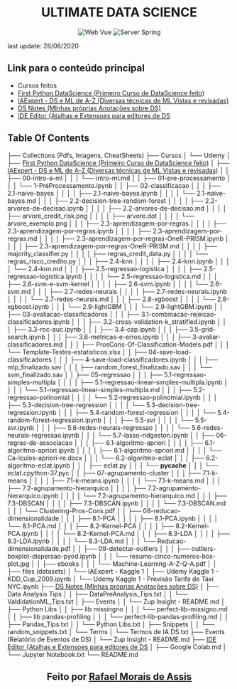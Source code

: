 <div align="center">
<h1> ULTIMATE DATA SCIENCE </h1>
<p>
  <img src="https://img.shields.io/badge/language-python-blue" alt="Web Vue">
  <img src="https://img.shields.io/badge/python-data--science-orange" alt="Server Spring">
</p>
</div>


last update: 28/06/2020

## Link para o conteúdo principal

+ Cursos feitos
 + [First Python DataScience (Primeiro Curso de DataScience feito)](https://github.com/rafanthx13/ultimate_ds/tree/master/Cursos/Udemy/First%20Python%20DataScience)
 + [IAExpert - DS e ML de A-Z (Diversas técnicas de ML Vistas e revisadas)](https://github.com/rafanthx13/ultimate_ds/tree/master/Cursos/Udemy/IAExpert%20-%20DS%20e%20ML%20de%20A-Z)
+  [DS Notes (MInhas próprias Anotações sobre DS)](https://github.com/rafanthx13/ultimate_ds/tree/master/DS%20Notes)
+  [IDE Editor {Atalhas e Extensoes para editores de DS](https://github.com/rafanthx13/ultimate_ds/tree/master/IDE%20Editor)

## Table Of Contents

├── Collections (Pdfs, Imagens, CheatSheets)
├── Cursos
│   └── Udemy
│       ├── [First Python DataScience (Primeiro Curso de DataScience feito)](https://github.com/rafanthx13/ultimate_ds/tree/master/Cursos/Udemy/First%20Python%20DataScience)
│       ├── [IAExpert - DS e ML de A-Z (Diversas técnicas de ML Vistas e revisadas)](https://github.com/rafanthx13/ultimate_ds/tree/master/Cursos/Udemy/IAExpert%20-%20DS%20e%20ML%20de%20A-Z)
│       │   ├── 00-intro-a-ml
│       │   │   └── intro-ml.md
│       │   ├── 01-pre-processamento
│       │   │   └── 1-PréProcessamento.ipynb
│       │   ├── 02-classificacao
│       │   │   ├── 2.1-naive-bayes
│       │   │   │   ├── 2.1-naive-bayes.ipynb
│       │   │   │   └── 2.1-naive-bayes.md
│       │   │   ├── 2.2-decision-tree-random-forest
│       │   │   │   ├── 2.2-arvores-de-decisao.ipynb
│       │   │   │   ├── 2.2-arvores-de-decisao.md
│       │   │   │   ├── arvore_credit_risk.png
│       │   │   │   ├── arvore.dot
│       │   │   │   └── arvore_exemplo.png
│       │   │   ├── 2.3-aprendizagem-por-regras
│       │   │   │   ├── 2.3-aprendizagem-por-regras.ipynb
│       │   │   │   ├── 2.3-aprendizagem-por-regras.md
│       │   │   │   ├── 2.3-aprendizagem-por-regras-OneR-PRISM.ipynb
│       │   │   │   ├── 2.3-aprendizagem-por-regras-OneR-PRISM.md
│       │   │   │   ├── majority_classifier.py
│       │   │   │   ├── regras_credit_data.py
│       │   │   │   └── regras_risco_credito.py
│       │   │   ├── 2.4-knn
│       │   │   │   ├── 2.4-knn.ipynb
│       │   │   │   └── 2.4-knn.md
│       │   │   ├── 2.5-regressao-logistica
│       │   │   │   ├── 2.5-regressao-logistica.ipynb
│       │   │   │   └── 2.5-regressao-logistica.md
│       │   │   ├── 2.6-svm-e-svm-kernel
│       │   │   │   ├── 2.6-svm.ipynb
│       │   │   │   └── 2.6-svm.md
│       │   │   ├── 2.7-redes-neurais
│       │   │   │   ├── 2.7-redes-neurais.ipynb
│       │   │   │   └── 2.7-redes-neurais.md
│       │   │   ├── 2.8-xgboost
│       │   │   │   └── 2.8-xgboost.ipynb
│       │   │   └── 2.9-lightGBM
│       │   │       └── 2.9-lightGBM.ipynb
│       │   ├── 03-avaliacao-classificadores
│       │   │   ├── 3.1-combinacao-rejeicao-classificadores.ipynb
│       │   │   ├── 3.2-cross-validation-k_stratified.ipynb
│       │   │   ├── 3.3-roc-auc.ipynb
│       │   │   ├── 3.4-cap.ipynb
│       │   │   ├── 3.5-grid-search.ipynb
│       │   │   ├── 3.6-metricas-e-erros.ipynb
│       │   │   ├── 3-avaliar-classificadores.md
│       │   │   ├── ProsCons-Of-Classification-Models.pdf
│       │   │   └── Template-Testes-estatisticos.xlsx
│       │   ├── 04-save-load-classificadores
│       │   │   ├── 4-save-load-classificadores.ipynb
│       │   │   ├── mlp_finalizado.sav
│       │   │   ├── random_forest_finalizado.sav
│       │   │   └── svm_finalizado.sav
│       │   ├── 05-regressao
│       │   │   ├── 5.1-regressao-simples-multipla
│       │   │   │   ├── 5.1-regressao-linear-simples-multipla.ipynb
│       │   │   │   └── 5.1-regressao-linear-simples-multipla.md
│       │   │   ├── 5.2-regressao-polinomial
│       │   │   │   └── 5.2-regressao-polinomial.ipynb
│       │   │   ├── 5.3-decision-tree-regression
│       │   │   │   └── 5.3-decision-tree-regression.ipynb
│       │   │   ├── 5.4-random-forest-regression
│       │   │   │   └── 5.4-random-forest-regression.ipynb
│       │   │   ├── 5.5-svr
│       │   │   │   └── 5.5-svr.ipynb
│       │   │   ├── 5.6-redes-neurais-regressao
│       │   │   │   └── 5.6-redes-neurais-regressao.ipynb
│       │   │   └── 5.7-lasso-ridgeston.ipynb
│       │   ├── 06-regras-de-associacao
│       │   │   ├── 6.1-algoritmo-apriori
│       │   │   │   ├── 6.1-algoritmo-apriori.ipynb
│       │   │   │   ├── 6.1-algoritmo-apriori.md
│       │   │   │   └── Ca-lculos-apriori-re.docx
│       │   │   └── 6.2-algoritmo-eclat
│       │   │       ├── 6.2-algoritmo-eclat.ipynb
│       │   │       ├── eclat.py
│       │   │       └── __pycache__
│       │   │           └── eclat.cpython-37.pyc
│       │   ├── 07-agrupamento-cluster
│       │   │   ├── 7.1-k-means
│       │   │   │   ├── 7.1-k-means.ipynb
│       │   │   │   └── 7.1-k-means.md
│       │   │   ├── 7.2-agrupamento-hierarquico
│       │   │   │   ├── 7.2-agrupamento-hierarquico.ipynb
│       │   │   │   └── 7.2-agrupamento-hierarquico.md
│       │   │   ├── 7.3-DBSCAN
│       │   │   │   ├── 7.3-DBSCAN.ipynb
│       │   │   │   └── 7.3-DBSCAN.md
│       │   │   └── Clustering-Pros-Cons.pdf
│       │   ├── 08-reducao-dimensionalidade
│       │   │   ├── 8.1-PCA
│       │   │   │   ├── 8.1-PCA.ipynb
│       │   │   │   └── 8.1-PCA.md
│       │   │   ├── 8.2-Kernel-PCA
│       │   │   │   ├── 8.2-Kernel-PCA.ipynb
│       │   │   │   └── 8.2-Kernel-PCA.md
│       │   │   ├── 8.3-LDA
│       │   │   │   ├── 8.3-LDA.ipynb
│       │   │   │   └── 8.3-LDA.md
│       │   │   └── Reducao-dimensionalidade.pdf
│       │   ├── 09-detectar-outliers
│       │   │   ├── outliers-boxplot-dispersao-pyod.ipynb
│       │   │   └── resumo-cinco-numeros-box-plot.jpg
│       │   ├── ebooks
│       │   │   └── Machine-Learning-A-Z-Q-A.pdf
│       │   ├── files (datasets)
│       └── IAExpert - Kaggle 1 
│           ├── Udemy Kaggle 1 - KDD_Cup_2009.ipynb
│           └── Udemy Kaggle 1 -  Previsão Tarifa de Táxi NYC.ipynb
├── [DS Notes (MInhas próprias Anotações sobre DS)](https://github.com/rafanthx13/ultimate_ds/tree/master/DS%20Notes)
│   ├── Data Analysis Tips
│   │   ├── DataPreAnalysis_Tips.txt
│   │   └── ValdidationML_Tips.txt
│   ├── Events
│   │   └── Zup Insight - README.md
│   ├── Python Libs
│   │   ├── lib missingno
│   │   │   └── perfect-lib-missigno.md
│   │   ├── lib pandas-profiling
│   │   │   └── perfect-lib-pandas-profiling.md
│   │   ├── Pandas_Tips.txt
│   │   └── Python Libs.txt
│   ├── Snippets
│   │   └── random_snippets.txt
│   └── Terms
│       └── Termos de IA DS.txt
├── Events (Relatório de Eventos de DS)
│   └── Zup Insight - README.md
├── [IDE Editor {Atalhas e Extensoes para editores de DS](https://github.com/rafanthx13/ultimate_ds/tree/master/IDE%20Editor)
│   ├── Google Colab.md
│   └── Jupyter Notebook.txt
└── README.md

<h2 align="center">Feito por <a href="https://rafanthx13.github.io/">Rafael Morais de Assis</a></h2>
